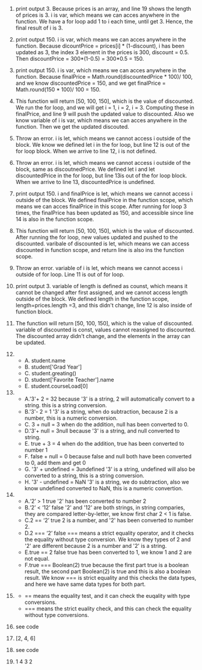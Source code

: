 1. print output 3. Because prices is an array, and line 19 shows the length of prices is 3. i  is var, which means we can acces anywhere in the function. We have a for loop add 1 to i each time, until get 3. Hence, the final result of i is 3.
   
2. print output 150. i is var, which means we can acces anywhere in the function. Because dicountPrice = prices[i] * (1-discount),  i has been updated as 3, the index 3 element in the prices is 300, discount = 0.5. Then discountPrice = 300*(1-0.5) = 300*0.5 = 150.
   
3. print output 150. i is var, which means we can acces anywhere in the function. Because finalPrice = Math.round(discountedPrice * 100)/ 100, and we know discountedPrice = 150, and we get finalPrice = Math.round(150 * 100)/ 100 = 150.
   
4. This function will return [50, 100, 150], which is the value of discounted. We run the for loop, and we will get i = 1, i = 2, i = 3. Computing these in finalPrice, and line 9 will push the updated value to discounted. Also we know variable of i is var, which means we can acces anywhere in the function. Then we get the updated discouted.
   
5. Throw an error. i is let, which means we cannot access i outside of the block. We know we defined let i in the for loop, but line 12 is out of the for loop block. When we arrive to line 12, i is not defined.
   
6. Throw an error. i is let, which means we cannot access i outside of the block, same as discoutnedPrice. We defined let i and let discountedPrice in the for loop, but line 13is out of the for loop block. When we arrive to line 13, discountedPrice is undefined.
   
7. print output 150.  i and finalPrice is let, which means we cannot access i outside of the block. We defined finalPrice in the function scope, which means we can acces finalPrice in this scope. After running for loop 3 times, the finalPrice has been updated as 150, and accessible since line 14 is also in the function scope.

8. This function will return [50, 100, 150], which is the value of discounted. After running the for loop, new values updated and pushed to the discounted. varibale of discounted is let, which means we can access discounted in function scope, and return line is also ins the function scope.

9. Throw an error. variable of i is let, which means we cannot access i outside of for loop. Line 11 is out of for loop.
    
10. print output 3. variable of length is defined as counst, which means it cannot be changed after first assigned, and we cannot access length outside of the block. We defined length in the function scope, length=prices.length =3, and this didn't change, line 12 is also inside of function block.
    
11. The function will return [50, 100, 150], which is the value of discounted. variable of discounted is const, values cannot reassigned to discounted. The discounted array didn't change, and the elements in the array can be updated.
    
12. - A. student.name
    - B. student['Grad Year']
    - C. student.greating()
    - D. student['Favorite Teacher'].name
    - E. student.courseLoad[0]

13. 
    - A.'3'+ 2 = 32   because '3' is a string, 2 will automatically convert to a string.  this is a string conversion.
    - B.'3'- 2 = 1    '3' is a string, when do subtraction, because 2 is a number, this is a numeric conversion.
    - C. 3 + null = 3     when do the addition, null has been converted to 0.
    - D.'3'+ null = 3null      because '3' is a string, and null converted to string.
    - E. true + 3 = 4     when do the addition, true has been converted to number 1
    - F. false + null = 0 because false and null both have been converted to 0, add them and get 0
    - G. '3' + undefined = 3undefined     '3' is a string, undefined will also be converted to a string, this is a string conversion.
    - H. '3' - undefined = NaN    '3' is a string, we do subtraction, also we know undefined converted to NaN, this is a numeric convertion.

14. - A.‘2’ > 1               true    '2' has been converted to number 2
    - B.‘2’ < ‘12’            false   '2' and '12' are both strings, in string comparies, they are compared letter-by-letter, we know first char 2 < 1 is false.
    - C.2 == ‘2’              true    2 is a number, and '2' has been converted to number 2.
    - D.2 === ‘2’             false   === means a strict equality operator, and it checks the equality without type conversion. We know they types of 2 and '2' are different because 2 is a number and '2' is a string.
    - E.true == 2             false   true has been converted to 1, we know 1 and 2 are not equal.
    - F.true === Boolean(2)   true    because the first part true is a boolean result, the second part Boolean(2) is true and this is also a boolean result. We know === is strict equality and this checks the data types, and here we have same data types for both part.
    
15.  
    > 
    - == means the equality test, and it can check the euqality with type conversions.
    - === means the strict euality check, and this can check the equality without type conversions.
    
16.  see code
    
17.  [2, 4, 6]

18. see code 
    
19. 1 4 3 2